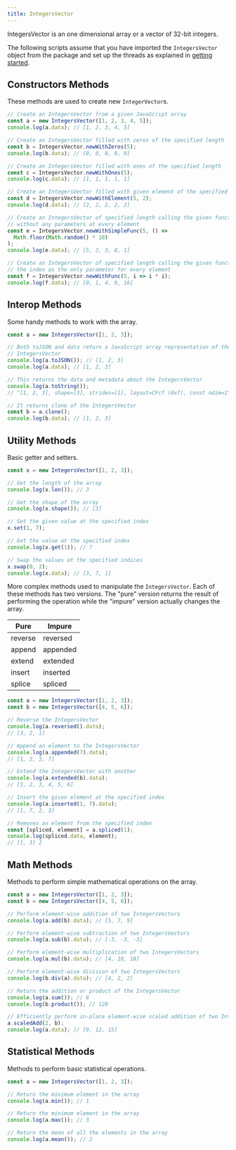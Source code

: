 ```yaml
---
title: IntegersVector
---
```


IntegersVector is an one dimensional array or a vector of 32-bit integers.

The following scripts assume that you have imported the `IntegersVector` object
from the package and set up the threads as explained in [getting started](../).

## Constructors Methods

These methods are used to create new `IntegerVector`s.

```js
// Create an IntegersVector from a given JavaScript array
const a = new IntegersVector([1, 2, 3, 4, 5]);
console.log(a.data); // [1, 2, 3, 4, 5]

// Create an IntegersVector filled with zeros of the specified length
const b = IntegersVector.newWithZeros(5);
console.log(b.data); // [0, 0, 0, 0, 0]

// Create an IntegersVector filled with ones of the specified length
const c = IntegersVector.newWithOnes(5);
console.log(c.data); // [1, 1, 1, 1, 1]

// Create an IntegersVector filled with given element of the specified length
const d = IntegersVector.newWithElement(5, 2);
console.log(d.data); // [2, 2, 2, 2, 2]

// Create an IntegersVector of specified length calling the given function
// without any parameters at every element
const e = IntegersVector.newWithSimpleFunc(5, () =>
  Math.floor(Math.random() * 10)
);
console.log(e.data); // [5, 2, 3, 8, 1]

// Create an IntegersVector of specified length calling the given function with
// the index as the only parameter for every element
const f = IntegersVector.newWithFunc(5, i => i * i);
console.log(f.data); // [0, 1, 4, 9, 16]
```

## Interop Methods

Some handy methods to work with the array.

```js
const a = new IntegersVector([1, 2, 3]);

// Both toJSON and data return a JavaScript array representation of the
// IntegersVector
console.log(a.toJSON()); // [1, 2, 3]
console.log(a.data); // [1, 2, 3]

// This returns the data and metadata about the IntegersVector
console.log(a.toString());
// "[1, 2, 3], shape=[3], strides=[1], layout=CFcf (0xf), const ndim=1"

// It returns clone of the IntegersVector
const b = a.clone();
console.log(b.data); // [1, 2, 3]
```

## Utility Methods

Basic getter and setters.

```js
const x = new IntegersVector([1, 2, 3]);

// Get the length of the array
console.log(x.len()); // 3

// Get the shape of the array
console.log(x.shape()); // [3]

// Set the given value at the specified index
x.set(1, 7);

// Get the value at the specified index
console.log(x.get(1)); // 7

// Swap the values at the specified indices
x.swap(0, 2);
console.log(x.data); // [3, 7, 1]
```

More complex methods used to manipulate the `IntegersVector`. Each of these
methods has two versions. The "pure" version returns the result of performing
the operation while the "impure" version actually changes the array.

| Pure    | Impure   |
| ------- | -------- |
| reverse | reversed |
| append  | appended |
| extend  | extended |
| insert  | inserted |
| splice  | spliced  |

```js
const a = new IntegersVector([1, 2, 3]);
const b = new IntegersVector([4, 5, 6]);

// Reverse the IntegersVector
console.log(a.reversed().data);
// [3, 2, 1]

// Append an element to the IntegersVector
console.log(a.appended(7).data);
// [1, 2, 3, 7]

// Extend the IntegersVector with another
console.log(a.extended(b).data);
// [1, 2, 3, 4, 5, 6]

// Insert the given element at the specified index
console.log(a.inserted(1, 7).data);
// [1, 7, 2, 3]

// Removes an element from the specified index
const [spliced, element] = a.spliced(1);
console.log(spliced.data, element);
// [1, 3] 2
```

## Math Methods

Methods to perform simple mathematical operations on the array.

```js
const a = new IntegersVector([1, 2, 3]);
const b = new IntegersVector([4, 5, 6]);

// Perform element-wise addition of two IntegersVectors
console.log(a.add(b).data); // [5, 7, 9]

// Perform element-wise subtraction of two IntegersVectors
console.log(a.sub(b).data); // [-3, -3, -3]

// Perform element-wise multiplication of two IntegersVectors
console.log(a.mul(b).data); // [4, 10, 18]

// Perform element-wise division of two IntegersVectors
console.log(b.div(a).data); // [4, 2, 2]

// Return the addition or product of the IntegersVector
console.log(a.sum()); // 6
console.log(b.product()); // 120

// Efficiently perform in-place element-wise scaled addition of two IntegersVectors
a.scaledAdd(2, b);
console.log(a.data); // [9, 12, 15]
```

## Statistical Methods

Methods to perform basic statistical operations.

```js
const a = new IntegersVector([1, 2, 3]);

// Return the minimum element in the array
console.log(a.min()); // 1

// Return the minimum element in the array
console.log(a.max()); // 3

// Return the mean of all the elements in the array
console.log(a.mean()); // 2
```
